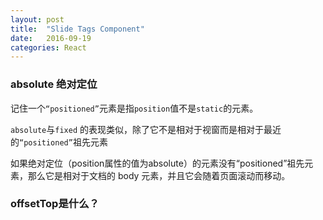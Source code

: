 ```yaml
---
layout: post
title:  "Slide Tags Component"
date:   2016-09-19
categories: React
---
```


### absolute 绝对定位

记住一个`“positioned”`元素是指`position`值不是`static`的元素。

`absolute`与`fixed` 的表现类似，除了它不是相对于视窗而是相对于最近的`“positioned”`祖先元素

如果绝对定位（position属性的值为absolute）的元素没有“positioned”祖先元素，那么它是相对于文档的 body 元素，并且它会随着页面滚动而移动。


### offsetTop是什么？




